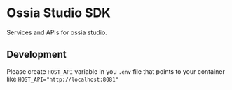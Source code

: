 # Ossia Studio SDK

Services and APIs for ossia studio.

## Development

Please create `HOST_API` variable in you `.env` file that points to your container like `HOST_API="http://localhost:8081"`
